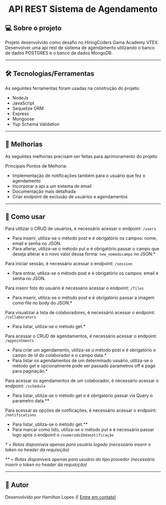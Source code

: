 
<h1 align="center">
    API REST Sistema de Agendamento
</h1>

## 💻 Sobre o projeto

Projeto desenvolvido como desafio no HiringCoders Gama Academy VTEX.
Desenvolver uma api rest de sistema de agendamento utilizando o banco de dados POSTGRES e o banco de dados MongoDB.


---

## 🛠 Tecnologias/Ferramentas

As seguintes ferramentas foram usadas na construção do projeto:

- NodeJs
- JavaScript
- Sequelize ORM
- Express
- Mongoose
- Yup Schema Validation

---

## 🚀 Melhorias

As seguintes melhorias precisam ser feitas para aprimoramento do projeto

Principais Pontos de Melhoria:
 - Implementação de notificações também para o usuário que fez o agendamento
 - Incorporar a api a um sistema de email
 - Documentação mais detalhada
 - Criar endpoint de exclusão de usuários e agendamentos

---

## 🚀 Como usar

Para utilizar o CRUD de usuários, é necessário acessar o endpoint: ```/users```
  - Para inserir, utiliza-se o método post e é obrigatório os campos: nome, email e senha no JSON.
  - Para alterar, utiliza-se o método put e é obrigatório passar o campo que deseja alterar e o novo valor dessa forma: ```new_nomedocampo``` no JSON.*
   
Para iniciar sessão, é necessário acessar o endpoint: ```/session```
  - Para entrar, utiliza-se o método post e é obrigatório os campos: email e senha no JSON.
  
Para inserir foto do usuário é necessário acessar o endpoint: ```/files```
  - Para inserir, utiliza-se o método post e é obrigatório passar a imagem como file no body do JSON.*

Para visualizar a lista de colaboradores, é necessário acessar o endpoint: ```/collaborators```
  - Para listar, utiliza-se o método get.*
  
Para acessar o CRUD de agendamentos, é necessário acessar o endpoint: ```/appointments```
  - Para criar um agendamento, utiliza-se o método post e é obrigatório o campo de id do colaborador e o campo data.*
  - Para listar os agendamentos de um determinado usuário, utiliza-se o método get e opcionalmente pode ser passado parametros off e page para paginação.*

Para acessar os agendamentos de um colaborador, é necessário acessar o endpoint: ```/schedule```
  - Para listar, utiliza-se o método get e é obrigatório passar via Query o parametro data.**

Para acessar as opções de notificações, é necessário acessar o endpoint: ```/notifications```
  - Para listar, utiliza-se o método get.**
  - Para marcar como lido, utiliza-se o método put e é necessário passar logo após o endpoint o ```/numerodoIDdanotificação```

<p><em>* = Rotas disponíveis apenas para usuário logado (necessário inserir o token no header da requisição)</em></p>
<p><em>** = Rotas disponíveis apenas para usuário do tipo provedor (necessário inserir o token no header da requisição)</em></p>

---

## 🦸 Autor

Desenvolvido por Hamilton Lopes ✌ [Entre em contato!](https://www.linkedin.com/in/hamilton-lopes/)
